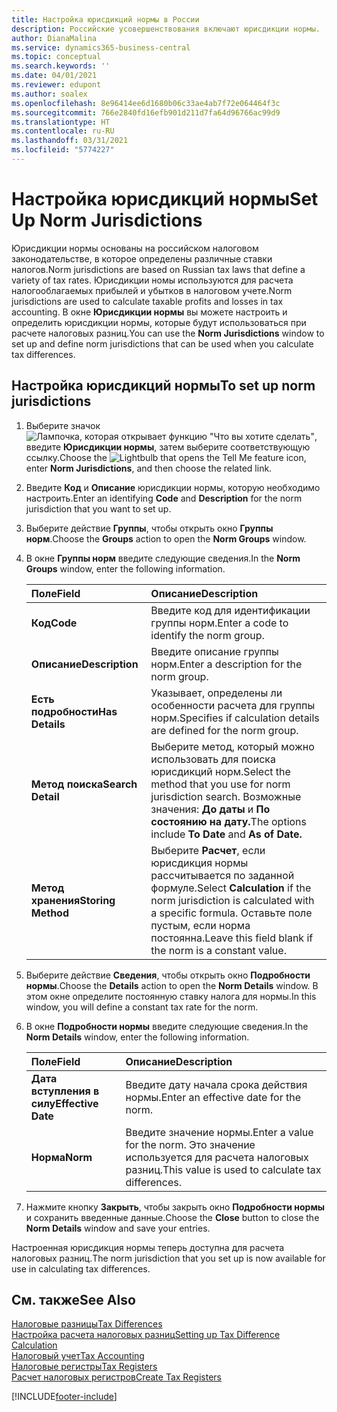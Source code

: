 ```yaml
---
title: Настройка юрисдикций нормы в России
description: Российские усовершенствования включают юрисдикции нормы.
author: DianaMalina
ms.service: dynamics365-business-central
ms.topic: conceptual
ms.search.keywords: ''
ms.date: 04/01/2021
ms.reviewer: edupont
ms.author: soalex
ms.openlocfilehash: 8e96414ee6d1680b06c33ae4ab7f72e064464f3c
ms.sourcegitcommit: 766e2840fd16efb901d211d7fa64d96766ac99d9
ms.translationtype: HT
ms.contentlocale: ru-RU
ms.lasthandoff: 03/31/2021
ms.locfileid: "5774227"
---
```

# <a name="set-up-norm-jurisdictions"></a><span data-ttu-id="ed027-103">Настройка юрисдикций нормы</span><span class="sxs-lookup"><span data-stu-id="ed027-103">Set Up Norm Jurisdictions</span></span>

<span data-ttu-id="ed027-104">Юрисдикции нормы основаны на российском налоговом законодательстве, в которое определены различные ставки налогов.</span><span class="sxs-lookup"><span data-stu-id="ed027-104">Norm jurisdictions are based on Russian tax laws that define a variety of tax rates.</span></span> <span data-ttu-id="ed027-105">Юрисдикции номы используются для расчета налогооблагаемых прибылей и убытков в налоговом учете.</span><span class="sxs-lookup"><span data-stu-id="ed027-105">Norm jurisdictions are used to calculate taxable profits and losses in tax accounting.</span></span> <span data-ttu-id="ed027-106">В окне **Юрисдикции нормы** вы можете настроить и определить юрисдикции нормы, которые будут использоваться при расчете налоговых разниц.</span><span class="sxs-lookup"><span data-stu-id="ed027-106">You can use the **Norm Jurisdictions** window to set up and define norm jurisdictions that can be used when you calculate tax differences.</span></span>

## <a name="to-set-up-norm-jurisdictions"></a><span data-ttu-id="ed027-107">Настройка юрисдикций нормы</span><span class="sxs-lookup"><span data-stu-id="ed027-107">To set up norm jurisdictions</span></span>

1. <span data-ttu-id="ed027-108">Выберите значок ![Лампочка, которая открывает функцию "Что вы хотите сделать"](../../media/ui-search/search_small.png "Что вы хотите сделать"), введите **Юрисдикции нормы**, затем выберите соответствующую ссылку.</span><span class="sxs-lookup"><span data-stu-id="ed027-108">Choose the ![Lightbulb that opens the Tell Me feature](../../media/ui-search/search_small.png "Tell me what you want to do") icon, enter **Norm Jurisdictions**, and then choose the related link.</span></span>

2. <span data-ttu-id="ed027-109">Введите **Код** и **Описание** юрисдикции нормы, которую необходимо настроить.</span><span class="sxs-lookup"><span data-stu-id="ed027-109">Enter an identifying **Code** and **Description** for the norm jurisdiction that you want to set up.</span></span>

3. <span data-ttu-id="ed027-110">Выберите действие **Группы**, чтобы открыть окно **Группы норм**.</span><span class="sxs-lookup"><span data-stu-id="ed027-110">Choose the **Groups** action to open the **Norm Groups** window.</span></span>

4. <span data-ttu-id="ed027-111">В окне **Группы норм** введите следующие сведения.</span><span class="sxs-lookup"><span data-stu-id="ed027-111">In the **Norm Groups** window, enter the following information.</span></span>

   | <span data-ttu-id="ed027-112">Поле</span><span class="sxs-lookup"><span data-stu-id="ed027-112">Field</span></span>              | <span data-ttu-id="ed027-113">Описание</span><span class="sxs-lookup"><span data-stu-id="ed027-113">Description</span></span>                                                  |
   | :----------------- | :----------------------------------------------------------- |
   | <span data-ttu-id="ed027-114">**Код**</span><span class="sxs-lookup"><span data-stu-id="ed027-114">**Code**</span></span>           | <span data-ttu-id="ed027-115">Введите код для идентификации группы норм.</span><span class="sxs-lookup"><span data-stu-id="ed027-115">Enter a code to identify the norm group.</span></span>                     |
   | <span data-ttu-id="ed027-116">**Описание**</span><span class="sxs-lookup"><span data-stu-id="ed027-116">**Description**</span></span>    | <span data-ttu-id="ed027-117">Введите описание группы норм.</span><span class="sxs-lookup"><span data-stu-id="ed027-117">Enter a description for the norm group.</span></span>                      |
   | <span data-ttu-id="ed027-118">**Есть подробности**</span><span class="sxs-lookup"><span data-stu-id="ed027-118">**Has Details**</span></span>    | <span data-ttu-id="ed027-119">Указывает, определены ли особенности расчета для группы норм.</span><span class="sxs-lookup"><span data-stu-id="ed027-119">Specifies if calculation details are defined for the norm group.</span></span> |
   | <span data-ttu-id="ed027-120">**Метод поиска**</span><span class="sxs-lookup"><span data-stu-id="ed027-120">**Search Detail**</span></span>  | <span data-ttu-id="ed027-121">Выберите метод, который можно использовать для поиска юрисдикций норм.</span><span class="sxs-lookup"><span data-stu-id="ed027-121">Select the method that you use for norm jurisdiction search.</span></span> <span data-ttu-id="ed027-122">Возможные значения: **До даты** и **По состоянию на дату.**</span><span class="sxs-lookup"><span data-stu-id="ed027-122">The options include **To Date** and **As of Date.**</span></span> |
   | <span data-ttu-id="ed027-123">**Метод хранения**</span><span class="sxs-lookup"><span data-stu-id="ed027-123">**Storing Method**</span></span> | <span data-ttu-id="ed027-124">Выберите **Расчет**, если юрисдикция нормы рассчитывается по заданной формуле.</span><span class="sxs-lookup"><span data-stu-id="ed027-124">Select **Calculation** if the norm jurisdiction is calculated with a specific formula.</span></span> <span data-ttu-id="ed027-125">Оставьте поле пустым, если норма постоянна.</span><span class="sxs-lookup"><span data-stu-id="ed027-125">Leave this field blank if the norm is a constant value.</span></span> |

5. <span data-ttu-id="ed027-126">Выберите действие **Сведения**, чтобы открыть окно **Подробности нормы**.</span><span class="sxs-lookup"><span data-stu-id="ed027-126">Choose the **Details** action to open the **Norm Details** window.</span></span> <span data-ttu-id="ed027-127">В этом окне определите постоянную ставку налога для нормы.</span><span class="sxs-lookup"><span data-stu-id="ed027-127">In this window, you will define a constant tax rate for the norm.</span></span>

6. <span data-ttu-id="ed027-128">В окне **Подробности нормы** введите следующие сведения.</span><span class="sxs-lookup"><span data-stu-id="ed027-128">In the **Norm Details** window, enter the following information.</span></span>

   | <span data-ttu-id="ed027-129">Поле</span><span class="sxs-lookup"><span data-stu-id="ed027-129">Field</span></span>              | <span data-ttu-id="ed027-130">Описание</span><span class="sxs-lookup"><span data-stu-id="ed027-130">Description</span></span>                                                  |
   | :----------------- | :----------------------------------------------------------- |
   | <span data-ttu-id="ed027-131">**Дата вступления в силу**</span><span class="sxs-lookup"><span data-stu-id="ed027-131">**Effective Date**</span></span> | <span data-ttu-id="ed027-132">Введите дату начала срока действия нормы.</span><span class="sxs-lookup"><span data-stu-id="ed027-132">Enter an effective date for the norm.</span></span>                        |
   | <span data-ttu-id="ed027-133">**Норма**</span><span class="sxs-lookup"><span data-stu-id="ed027-133">**Norm**</span></span>           | <span data-ttu-id="ed027-134">Введите значение нормы.</span><span class="sxs-lookup"><span data-stu-id="ed027-134">Enter a value for the norm.</span></span> <span data-ttu-id="ed027-135">Это значение используется для расчета налоговых разниц.</span><span class="sxs-lookup"><span data-stu-id="ed027-135">This value is used to calculate tax differences.</span></span> |

7. <span data-ttu-id="ed027-136">Нажмите кнопку **Закрыть**, чтобы закрыть окно **Подробности нормы** и сохранить введенные данные.</span><span class="sxs-lookup"><span data-stu-id="ed027-136">Choose the **Close** button to close the **Norm Details** window and save your entries.</span></span>

<span data-ttu-id="ed027-137">Настроенная юрисдикция нормы теперь доступна для расчета налоговых разниц.</span><span class="sxs-lookup"><span data-stu-id="ed027-137">The norm jurisdiction that you set up is now available for use in calculating tax differences.</span></span>

## <a name="see-also"></a><span data-ttu-id="ed027-138">См. также</span><span class="sxs-lookup"><span data-stu-id="ed027-138">See Also</span></span>

[<span data-ttu-id="ed027-139">Налоговые разницы</span><span class="sxs-lookup"><span data-stu-id="ed027-139">Tax Differences</span></span>](Tax-Differences.md)  
[<span data-ttu-id="ed027-140">Настройка расчета налоговых разниц</span><span class="sxs-lookup"><span data-stu-id="ed027-140">Setting up Tax Difference Calculation</span></span>](Setting-up-Tax-Difference-Calculation.md)  
[<span data-ttu-id="ed027-141">Налоговый учет</span><span class="sxs-lookup"><span data-stu-id="ed027-141">Tax Accounting</span></span>](Tax-Accounting.md)  
[<span data-ttu-id="ed027-142">Налоговые регистры</span><span class="sxs-lookup"><span data-stu-id="ed027-142">Tax Registers</span></span>](Tax-Registers.md)  
[<span data-ttu-id="ed027-143">Расчет налоговых регистров</span><span class="sxs-lookup"><span data-stu-id="ed027-143">Create Tax Registers</span></span>](How-to-Create-Tax-Registers.md)  


[!INCLUDE[footer-include](../../includes/footer-banner.md)]